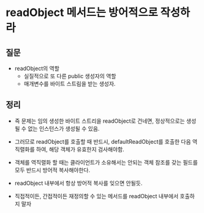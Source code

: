 # readObject 메서드는 방어적으로 작성하라



## 질문

- readObject의 역할
  - 실질적으로 또 다른 public 생성자의 역할
  - 매개변수를 바이트 스트림을 받는 생성자.



## 정리

- 즉 문제는 임의 생성한 바이트 스트리을 readObject로 건네면, 정상적으로는 생성될 수 없는 인스턴스가 생성될 수 있음.
- 그러므로 readObject를 호출할 때 반드시, defaultReadObject를 호출한 다음 역직렬화를 하여, 해당 객체가 유효한지 검사해야함.

- 객체를 역직렬화 할 때는 클라이언트가 소유해서는 안되는 객체 참조를 갖는 필드를 모두 반드시 방어적 복사해야한다.
- readObject 내부에서 항상 방어적 복사를 잊으면 안될듯.
- 직접적이든, 간접적이든 재정의할 수 있는 메서드를 readObject 내부에서 호출하지 말자